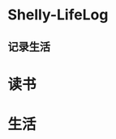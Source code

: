# Shelly-LifeLog
记录生活
------------------------------------------------------------------------
# 读书
# 生活
